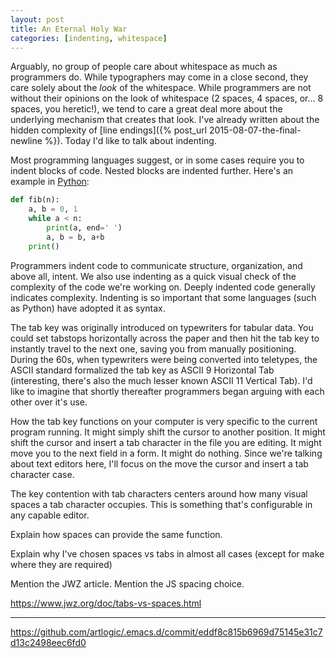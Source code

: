 ```yaml
---
layout: post
title: An Eternal Holy War
categories: [indenting, whitespace]
---
```

Arguably, no group of people care about whitespace as much as programmers do. While typographers may come in a close second, they care solely about the *look* of the whitespace. While programmers are not without their opinions on the look of whitespace (2 spaces, 4 spaces, or... 8 spaces, you heretic!), we tend to care a great deal more about the underlying mechanism that creates that look. I've already written about the hidden complexity of [line endings]({% post_url 2015-08-07-the-final-newline %}). Today I'd like to talk about indenting.

Most programming languages suggest, or in some cases require you to indent blocks of code. Nested blocks are indented further. Here's an example in [Python](https://www.python.org/):

```python
def fib(n):
    a, b = 0, 1
    while a < n:
        print(a, end=' ')
        a, b = b, a+b
    print()
```

Programmers indent code to communicate structure, organization, and above all, intent. We also use indenting as a quick visual check of the complexity of the code we're working on. Deeply indented code generally indicates complexity. Indenting is so important that some languages (such as Python) have adopted it as syntax.

The tab key was originally introduced on typewriters for tabular data. You could set tabstops horizontally across the paper and then hit the tab key to instantly travel to the next one, saving you from manually positioning. During the 60s, when typewriters were being converted into teletypes, the ASCII standard formalized the tab key as ASCII 9 Horizontal Tab (interesting, there's also the much lesser known ASCII 11 Vertical Tab). I'd like to imagine that shortly thereafter programmers began arguing with each other over it's use.

How the tab key functions on your computer is very specific to the current program running. It might simply shift the cursor to another position. It might shift the cursor and insert a tab character in the file you are editing. It might move you to the next field in a form. It might do nothing. Since we're talking about text editors here, I'll focus on the move the cursor and insert a tab character case.

The key contention with tab characters centers around how many visual spaces a tab character occupies. This is something that's configurable in any capable editor.

Explain how spaces can provide the same function.

Explain why I've chosen spaces vs tabs in almost all cases (except for make where they are required)

Mention the JWZ article. Mention the JS spacing choice.

https://www.jwz.org/doc/tabs-vs-spaces.html

***

<https://github.com/artlogic/.emacs.d/commit/eddf8c815b6969d75145e31c7d13c2498eec6fd0>
